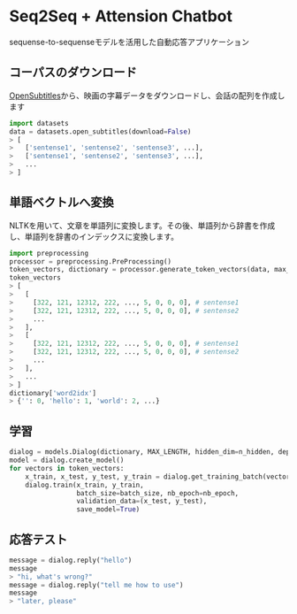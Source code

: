 Seq2Seq + Attension Chatbot
===========================

sequense-to-sequenseモデルを活用した自動応答アプリケーション

## コーパスのダウンロード
[OpenSubtitles](https://www.opensubtitles.org/)から、映画の字幕データをダウンロードし、会話の配列を作成します

```py
import datasets
data = datasets.open_subtitles(download=False)
> [
>   ['sentense1', 'sentense2', 'sentense3', ...],
>   ['sentense1', 'sentense2', 'sentense3', ...],
>   ...
> ]
```

## 単語ベクトルへ変換
NLTKを用いて、文章を単語列に変換します。その後、単語列から辞書を作成し、単語列を辞書のインデックスに変換します。

```py
import preprocessing
processor = preprocessing.PreProcessing()
token_vectors, dictionary = processor.generate_token_vectors(data, max_len=MAX_LENGTH)
token_vectors
> [
>   [
>     [322, 121, 12312, 222, ..., 5, 0, 0, 0], # sentense1
>     [322, 121, 12312, 222, ..., 5, 0, 0, 0], # sentense2
>     ...
>   ],
>   [
>     [322, 121, 12312, 222, ..., 5, 0, 0, 0], # sentense1
>     [322, 121, 12312, 222, ..., 5, 0, 0, 0], # sentense2
>     ...
>   ],
>   ...
> ]
dictionary['word2idx']
> {'': 0, 'hello': 1, 'world': 2, ...}
```

## 学習

```py
dialog = models.Dialog(dictionary, MAX_LENGTH, hidden_dim=n_hidden, depth=depth)
model = dialog.create_model()
for vectors in token_vectors:
    x_train, x_test, y_test, y_train = dialog.get_training_batch(vectors)
    dialog.train(x_train, y_train,
                 batch_size=batch_size, nb_epoch=nb_epoch,
                 validation_data=(x_test, y_test),
                 save_model=True)
```

## 応答テスト

```py
message = dialog.reply("hello")
message
> "hi, what's wrong?"
message = dialog.reply("tell me how to use")
message
> "later, please"
```
